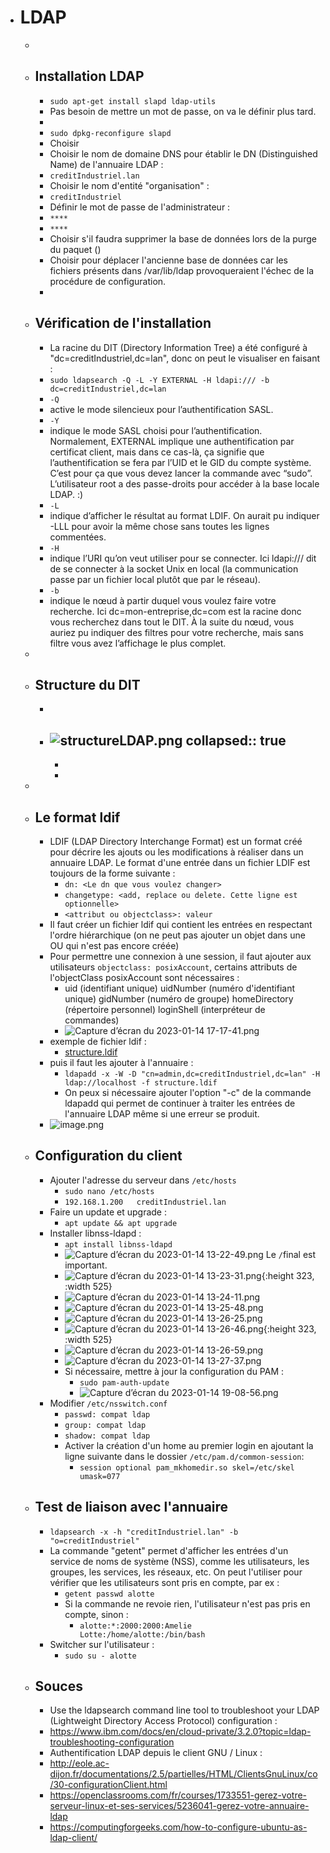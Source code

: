 - # LDAP
	-
	- ## Installation LDAP
		- `sudo apt-get install slapd ldap-utils`
		- Pas besoin de mettre un mot de passe, on va le définir plus tard.
		-
		- `sudo dpkg-reconfigure slapd`
		- Choisir <Non>
		- Choisir le nom de domaine DNS pour établir le DN (Distinguished Name) de l'annuaire LDAP :
		- `creditIndustriel.lan`
		- Choisir le nom d'entité "organisation" :
		- `creditIndustriel`
		- Définir le mot de passe de l'administrateur :
		- `****`
		- `****`
		- Choisir s'il faudra supprimer la base de données lors de la purge du paquet (<Non>)
		- Choisir <Oui> pour déplacer l'ancienne base de données car les fichiers présents dans /var/lib/ldap provoqueraient l'échec de la procédure de configuration.
		-
	- ## Vérification de l'installation
		- La racine du DIT (Directory Information Tree) a été configuré à "dc=creditIndustriel,dc=lan", donc on peut le visualiser en faisant :
		- `sudo ldapsearch -Q -L -Y EXTERNAL -H ldapi:/// -b dc=creditIndustriel,dc=lan`
		- `-Q`
		- active le mode silencieux pour l’authentification SASL.
		- `-Y`
		- indique le mode SASL choisi pour l’authentification. Normalement, EXTERNAL implique une authentification par certificat client, mais dans ce cas-là, ça signifie que l’authentification se fera par l’UID et le GID du compte système. C’est pour ça que vous devez lancer la commande avec “sudo”. L’utilisateur root a des passe-droits pour accéder à la base locale LDAP. :)
		- `-L`
		- indique d’afficher le résultat au format LDIF. On aurait pu indiquer  -LLL  pour avoir la même chose sans toutes les lignes commentées.
		- `-H`
		- indique l’URI qu’on veut utiliser pour se connecter. Ici  ldapi:///  dit de se connecter à la socket Unix en local (la communication passe par un fichier local plutôt que par le réseau).
		- `-b`
		- indique le nœud à partir duquel vous voulez faire votre recherche. Ici  dc=mon-entreprise,dc=com  est la racine donc vous recherchez dans tout le DIT. À la suite du nœud, vous auriez pu indiquer des filtres pour votre recherche, mais sans filtre vous avez l’affichage le plus complet.
	-
	- ## Structure du DIT
		-
		- ![structureLDAP.png](../assets/structureLDAP_1673532376557_0.png)
		  collapsed:: true
			-
			-
			-
	-
	- ## Le format ldif
		- LDIF (LDAP Directory Interchange Format) est un format créé pour décrire les ajouts ou les modifications à réaliser dans un annuaire LDAP. Le format d'une entrée dans un fichier LDIF est toujours de la forme suivante :
			- `dn: <Le dn que vous voulez changer>`
			- `changetype: <add, replace ou delete. Cette ligne est optionnelle>`
			- `<attribut ou objectclass>: valeur`
		- Il faut créer un fichier ldif qui contient les entrées en respectant l'ordre hiérarchique (on ne peut pas ajouter un objet dans une OU qui n'est pas encore créée)
		- Pour permettre une connexion à une session, il faut ajouter aux utilisateurs `objectclass: posixAccount`, certains attributs de l'objectClass posixAccount sont nécessaires :
			- uid (identifiant unique)
			  uidNumber (numéro d'identifiant unique)
			  gidNumber (numéro de groupe)
			  homeDirectory (répertoire personnel)
			  loginShell (interpréteur de commandes)
			- ![Capture d’écran du 2023-01-14 17-17-41.png](../assets/Capture_d’écran_du_2023-01-14_17-17-41_1673718845002_0.png)
		- exemple de fichier ldif :
			- [structure.ldif](../assets/structure_1673718719067_0.ldif)
		- puis il faut les ajouter à l'annuaire :
			- `ldapadd -x -W -D "cn=admin,dc=creditIndustriel,dc=lan" -H ldap://localhost -f structure.ldif`
			- On peux si nécessaire ajouter l'option "-c" de la commande ldapadd qui permet de continuer à traiter les entrées de l'annuaire LDAP même si une erreur se produit.
		- ![image.png](../assets/image_1673608613443_0.png)
	- ## Configuration du client
		- Ajouter l'adresse du serveur dans `/etc/hosts`
			- `sudo nano /etc/hosts`
			- `192.168.1.200   creditIndustriel.lan`
		- Faire un update et upgrade :
			- `apt update && apt upgrade`
		- Installer libnss-ldapd :
			- `apt install libnss-ldapd`
			- ![Capture d’écran du 2023-01-14 13-22-49.png](../assets/Capture_d’écran_du_2023-01-14_13-22-49_1673717334789_0.png) Le `/`final est important.
			- ![Capture d’écran du 2023-01-14 13-23-31.png](../assets/Capture_d’écran_du_2023-01-14_13-23-31_1673717354040_0.png){:height 323, :width 525}
			- ![Capture d’écran du 2023-01-14 13-24-11.png](../assets/Capture_d’écran_du_2023-01-14_13-24-11_1673717365778_0.png)
			- ![Capture d’écran du 2023-01-14 13-25-48.png](../assets/Capture_d’écran_du_2023-01-14_13-25-48_1673717380188_0.png)
			- ![Capture d’écran du 2023-01-14 13-26-25.png](../assets/Capture_d’écran_du_2023-01-14_13-26-25_1673717395630_0.png)
			- ![Capture d’écran du 2023-01-14 13-26-46.png](../assets/Capture_d’écran_du_2023-01-14_13-26-46_1673717478572_0.png){:height 323, :width 525}
			- ![Capture d’écran du 2023-01-14 13-26-59.png](../assets/Capture_d’écran_du_2023-01-14_13-26-59_1673717494306_0.png)
			- ![Capture d’écran du 2023-01-14 13-27-37.png](../assets/Capture_d’écran_du_2023-01-14_13-27-37_1673717504706_0.png)
			- Si nécessaire, mettre à jour la configuration du PAM :
				- `sudo pam-auth-update`
				- ![Capture d’écran du 2023-01-14 19-08-56.png](../assets/Capture_d’écran_du_2023-01-14_19-08-56_1673719753321_0.png)
		- Modifier `/etc/nsswitch.conf`
			- `passwd: compat ldap`
			- `group: compat ldap`
			- `shadow: compat ldap`
			- Activer la création d'un home au premier login en ajoutant la ligne suivante dans le dossier `/etc/pam.d/common-session`:
				- `session optional pam_mkhomedir.so skel=/etc/skel umask=077`
	- ## Test de liaison avec l'annuaire
		- `ldapsearch -x -h "creditIndustriel.lan" -b "o=creditIndustriel"`
		- La commande "getent" permet d'afficher les entrées d'un service de noms de système (NSS), comme les utilisateurs, les groupes, les services, les réseaux, etc. On peut l'utiliser pour vérifier que les utilisateurs sont pris en compte, par ex :
			- `getent passwd alotte`
			- Si la commande ne revoie rien, l'utilisateur n'est pas pris en compte, sinon :
				- `alotte:*:2000:2000:Amelie Lotte:/home/alotte:/bin/bash`
		- Switcher sur l'utilisateur :
			- `sudo su - alotte`
	- ## Souces
		- Use the ldapsearch command line tool to troubleshoot your LDAP (Lightweight Directory Access Protocol) configuration :
		- https://www.ibm.com/docs/en/cloud-private/3.2.0?topic=ldap-troubleshooting-configuration
		- Authentification LDAP depuis le client GNU / Linux :
		- http://eole.ac-dijon.fr/documentations/2.5/partielles/HTML/ClientsGnuLinux/co/30-configurationClient.html
		- https://openclassrooms.com/fr/courses/1733551-gerez-votre-serveur-linux-et-ses-services/5236041-gerez-votre-annuaire-ldap
		- https://computingforgeeks.com/how-to-configure-ubuntu-as-ldap-client/